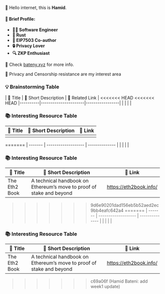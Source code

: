 👋 Hello internet, this is **Hamid**.

#### 💼 Brief Profile:
- **👨‍💻 Software Engineer**
- **🦀 Rust**
- **📝 EIP7503 Co-author**
- **🔒 Privacy Lover**
- **🔍 ZKP Enthusiast**

🔗 Check [bateny.xyz](https://bateny.xyz) for more info.

🚀 Privacy and Censorship resistance are my interest area

### 💡 Brainstorming Table

| 📌 Title | 📝 Short Description | 🔗 Related Link |
<<<<<<< HEAD
<<<<<<< HEAD
|----------|----------------------|-----------------|
|          |                      |                 |

### 📚 Interesting Resource Table

| 📌 Title | 📝 Short Description | 🔗 Link |
|----------|----------------------|---------|
|          |                      |         |
=======
| ------- | ------------------- | -------------- |
|         |                     |                |

### 📚 Interesting Resource Table

| 📌 Title      | 📝 Short Description                                                 | 🔗 Link                |
|---------------|----------------------------------------------------------------------|------------------------|
| The Eth2 Book | A technical handbook on Ethereum’s move to proof of stake and beyond | https://eth2book.info/ |
>>>>>>> 9d6e90201dad156eb5b52aed2ec9bb4eafc642a4
=======
| ------- | ------------------- | -------------- |
|         |                     |                |

### 📚 Interesting Resource Table

| 📌 Title      | 📝 Short Description                                                 | 🔗 Link                |
| ------------- | -------------------------------------------------------------------- | ---------------------- |
| The Eth2 Book | A technical handbook on Ethereum’s move to proof of stake and beyond | https://eth2book.info/ |
>>>>>>> c69a06f (Hamid Bateni: add week1 update)
